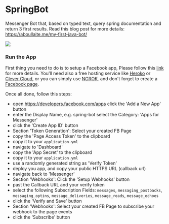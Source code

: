 # SpringBot
Messenger Bot that, based on typed text, query spring documentation and return 3 first results. Read this blog post for more details: https://aboullaite.me/my-first-java-bot/

![](http://i.giphy.com/l4FGqCEJjQhUJl1LO.gif)

### Run the App
First thing you need to do is to setup a Facebook app, Please follow this [link](https://developers.facebook.com/docs/messenger-platform/guides/setup) for more details. You'll need also a free hosting service like [Heroko](https://www.heroku.com/) or [Clever Cloud](https://www.clever-cloud.com/), or you can simply use [NGROK](https://ngrok.com/). and don't forget to create a [Facebook page](https://www.facebook.com/pages/create).

Once all done, follow this steps:

- open https://developers.facebook.com/apps
click the 'Add a New App' button
- enter the Display Name, e.g. spring-bot
select the Category: 'Apps for Messenger'
- click the 'Create App ID' button
- Section 'Token Generation': Select your created FB Page
- copy the 'Page Access Token' to the clipboard
- copy it to your `application.yml`
- navigate to 'Dashboard'
- copy the 'App Secret' to the clipboard
- copy it to your `application.yml`
- use a randomly generated string as 'Verify Token'
- deploy you app, and copy your public HTTPS URL (callback url)
- navigate back to 'Messenger'
- Section 'Webhooks': Click the 'Setup Webhooks' button
- past the Callback URL and your verify token
- select the following Subscription Fields: `messages`, `messaging_postbacks`, `messaging_optins`, `message_deliveries`, `message_reads`, `message_echoes`
- click the 'Verify and Save' button
- Section 'Webhooks': Select your created FB Page to subscribe your webhook to the page events
- click the 'Subscribe' button

